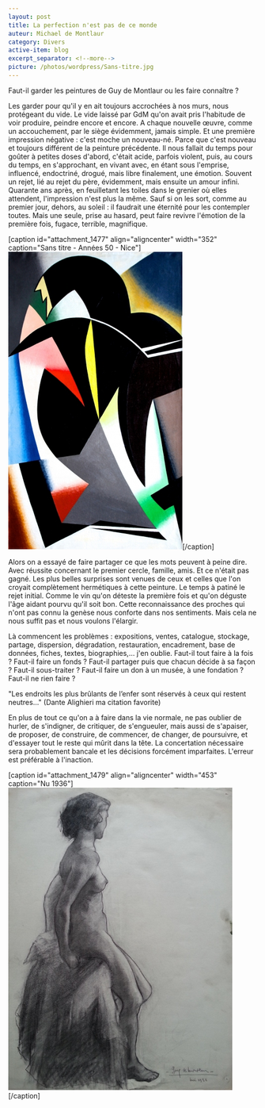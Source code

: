 ```yaml
---
layout: post
title: La perfection n'est pas de ce monde
auteur: Michael de Montlaur
category: Divers
active-item: blog
excerpt_separator: <!--more-->
picture: /photos/wordpress/Sans-titre.jpg
---
```


Faut-il garder les peintures de Guy de Montlaur ou les faire connaître ?

Les garder pour qu'il y en ait toujours accrochées à nos murs, nous protégeant du vide. Le vide laissé par GdM qu'on avait pris l'habitude de voir produire, peindre encore et encore. A chaque nouvelle œuvre, comme un accouchement, par le siège évidemment, jamais simple. Et une première impression négative : c'est moche un nouveau-né. Parce que c'est nouveau et toujours différent de la peinture précédente. Il nous fallait du temps pour goûter à petites doses d'abord, c'était acide, parfois violent, puis, au cours du temps, en s'approchant, en vivant avec, en étant sous l'emprise, influencé, endoctriné, drogué, mais libre finalement, une émotion. Souvent un rejet, lié au rejet du père, évidemment, mais ensuite un amour infini. Quarante ans après, en feuilletant les toiles dans le grenier où elles attendent, l'impression n'est plus la même. Sauf si on les sort, comme au premier jour, dehors, au soleil : il faudrait une éternité pour les contempler toutes. Mais une seule, prise au hasard, peut faire revivre l'émotion de la première fois, fugace, terrible, magnifique.

<!--more-->

[caption id="attachment_1477" align="aligncenter" width="352" caption="Sans titre - Années 50 - Nice"]<img class="size-full wp-image-1477 " title="Sans titre" src="/photos/wordpress/Sans-titre.jpg" alt="" width="352" height="600" />[/caption]

Alors on a essayé de faire partager ce que les mots peuvent à peine dire. Avec réussite concernant le premier cercle, famille, amis. Et ce n'était pas gagné. Les plus belles surprises sont venues de ceux et celles que l'on croyait complètement hermétiques à cette peinture. Le temps à patiné le rejet initial. Comme le vin qu'on déteste la première fois et qu'on déguste l'âge aidant pourvu qu'il soit bon. Cette reconnaissance des proches qui n'ont pas connu la genèse nous conforte dans nos sentiments. Mais cela ne nous suffit pas et nous voulons l'élargir.

Là commencent les problèmes : expositions, ventes, catalogue, stockage, partage, dispersion, dégradation, restauration, encadrement, base de données, fiches, textes, biographies,... j'en oublie. Faut-il tout faire à la fois ? Faut-il faire un fonds ? Faut-il partager puis que chacun décide à sa façon ? Faut-il sous-traiter ? Faut-il faire un don à un musée, à une fondation ? Faut-il ne rien faire ?

"Les endroits les plus brûlants de l’enfer sont réservés à ceux qui restent neutres..." (Dante Alighieri ma citation favorite)

En plus de tout ce qu'on a à faire dans la vie normale, ne pas oublier de hurler, de s'indigner, de critiquer, de s'engueuler, mais aussi de s'apaiser, de proposer, de construire, de commencer, de changer, de poursuivre, et d'essayer tout le reste qui mûrit dans la tête. La concertation nécessaire sera probablement bancale et les décisions forcément imparfaites. L'erreur est préférable à l'inaction.

[caption id="attachment_1479" align="aligncenter" width="453" caption="Nu 1936"]<img class="size-full wp-image-1479" title="Nu 1936" src="/photos/wordpress/Nu-1936.jpg" alt="" width="453" height="610" />[/caption]
